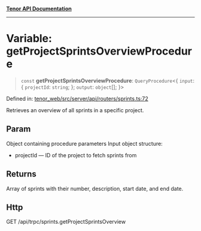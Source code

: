 [**Tenor API Documentation**](../../README.md)

***

# Variable: getProjectSprintsOverviewProcedure

> `const` **getProjectSprintsOverviewProcedure**: `QueryProcedure`\<\{ `input`: \{ `projectId`: `string`; \}; `output`: `object`[]; \}\>

Defined in: [tenor\_web/src/server/api/routers/sprints.ts:72](https://github.com/Apantli/Tenor/blob/b33873959b5093fc3e3d66ac4f230a78a6395bbd/tenor_web/src/server/api/routers/sprints.ts#L72)

Retrieves an overview of all sprints in a specific project.

## Param

Object containing procedure parameters
Input object structure:
- projectId — ID of the project to fetch sprints from

## Returns

Array of sprints with their number, description, start date, and end date.

## Http

GET /api/trpc/sprints.getProjectSprintsOverview
